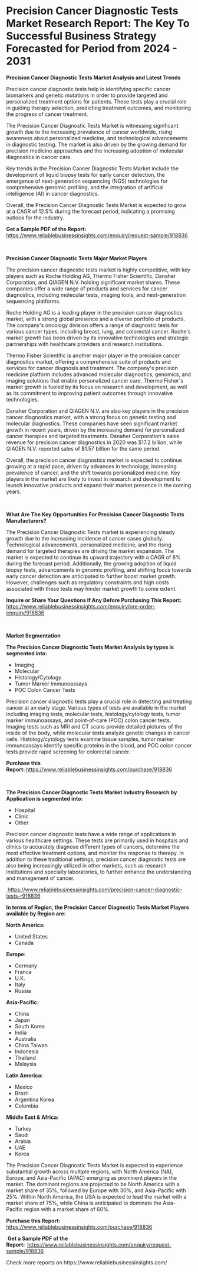 <p><h1>Precision Cancer Diagnostic Tests Market Research Report: The Key To Successful Business Strategy Forecasted for Period from 2024 - 2031</h1></p><p><strong>Precision Cancer Diagnostic Tests Market Analysis and Latest Trends</strong></p>
<p><p>Precision cancer diagnostic tests help in identifying specific cancer biomarkers and genetic mutations in order to provide targeted and personalized treatment options for patients. These tests play a crucial role in guiding therapy selection, predicting treatment outcomes, and monitoring the progress of cancer treatment.</p><p>The Precision Cancer Diagnostic Tests Market is witnessing significant growth due to the increasing prevalence of cancer worldwide, rising awareness about personalized medicine, and technological advancements in diagnostic testing. The market is also driven by the growing demand for precision medicine approaches and the increasing adoption of molecular diagnostics in cancer care.</p><p>Key trends in the Precision Cancer Diagnostic Tests Market include the development of liquid biopsy tests for early cancer detection, the emergence of next-generation sequencing (NGS) technologies for comprehensive genomic profiling, and the integration of artificial intelligence (AI) in cancer diagnostics.</p><p>Overall, the Precision Cancer Diagnostic Tests Market is expected to grow at a CAGR of 12.5% during the forecast period, indicating a promising outlook for the industry.</p></p>
<p><strong>Get a Sample PDF of the Report:&nbsp;</strong> <a href="https://www.reliablebusinessinsights.com/enquiry/request-sample/918836">https://www.reliablebusinessinsights.com/enquiry/request-sample/918836</a></p>
<p>&nbsp;</p>
<p><strong>Precision Cancer Diagnostic Tests Major Market Players</strong></p>
<p><p>The precision cancer diagnostic tests market is highly competitive, with key players such as Roche Holding AG, Thermo Fisher Scientific, Danaher Corporation, and QIAGEN N.V. holding significant market shares. These companies offer a wide range of products and services for cancer diagnostics, including molecular tests, imaging tools, and next-generation sequencing platforms.</p><p>Roche Holding AG is a leading player in the precision cancer diagnostics market, with a strong global presence and a diverse portfolio of products. The company's oncology division offers a range of diagnostic tests for various cancer types, including breast, lung, and colorectal cancer. Roche's market growth has been driven by its innovative technologies and strategic partnerships with healthcare providers and research institutions.</p><p>Thermo Fisher Scientific is another major player in the precision cancer diagnostics market, offering a comprehensive suite of products and services for cancer diagnosis and treatment. The company's precision medicine platform includes advanced molecular diagnostics, genomics, and imaging solutions that enable personalized cancer care. Thermo Fisher's market growth is fueled by its focus on research and development, as well as its commitment to improving patient outcomes through innovative technologies.</p><p>Danaher Corporation and QIAGEN N.V. are also key players in the precision cancer diagnostics market, with a strong focus on genetic testing and molecular diagnostics. These companies have seen significant market growth in recent years, driven by the increasing demand for personalized cancer therapies and targeted treatments. Danaher Corporation's sales revenue for precision cancer diagnostics in 2020 was $17.2 billion, while QIAGEN N.V. reported sales of $1.57 billion for the same period.</p><p>Overall, the precision cancer diagnostics market is expected to continue growing at a rapid pace, driven by advances in technology, increasing prevalence of cancer, and the shift towards personalized medicine. Key players in the market are likely to invest in research and development to launch innovative products and expand their market presence in the coming years.</p></p>
<p>&nbsp;</p>
<p><strong>What Are The Key Opportunities For Precision Cancer Diagnostic Tests Manufacturers?</strong></p>
<p><p>The Precision Cancer Diagnostic Tests market is experiencing steady growth due to the increasing incidence of cancer cases globally. Technological advancements, personalized medicine, and the rising demand for targeted therapies are driving the market expansion. The market is expected to continue its upward trajectory with a CAGR of 8% during the forecast period. Additionally, the growing adoption of liquid biopsy tests, advancements in genomic profiling, and shifting focus towards early cancer detection are anticipated to further boost market growth. However, challenges such as regulatory constraints and high costs associated with these tests may hinder market growth to some extent.</p></p>
<p><strong>Inquire or Share Your Questions If Any Before Purchasing This Report:</strong> <a href="https://www.reliablebusinessinsights.com/enquiry/pre-order-enquiry/918836">https://www.reliablebusinessinsights.com/enquiry/pre-order-enquiry/918836</a></p>
<p>&nbsp;</p>
<p><strong>Market Segmentation</strong></p>
<p><strong>The Precision Cancer Diagnostic Tests Market Analysis by types is segmented into:</strong></p>
<p><ul><li>Imaging</li><li>Molecular</li><li>Histology/Cytology</li><li>Tumor Marker Immunoassays</li><li>POC Colon Cancer Tests</li></ul></p>
<p><p>Precision cancer diagnostic tests play a crucial role in detecting and treating cancer at an early stage. Various types of tests are available in the market including imaging tests, molecular tests, histology/cytology tests, tumor marker immunoassays, and point-of-care (POC) colon cancer tests. Imaging tests such as MRI and CT scans provide detailed pictures of the inside of the body, while molecular tests analyze genetic changes in cancer cells. Histology/cytology tests examine tissue samples, tumor marker immunoassays identify specific proteins in the blood, and POC colon cancer tests provide rapid screening for colorectal cancer.</p></p>
<p><strong>Purchase this Report:&nbsp;</strong><a href="https://www.reliablebusinessinsights.com/purchase/918836">https://www.reliablebusinessinsights.com/purchase/918836</a></p>
<p>&nbsp;</p>
<p><strong>The Precision Cancer Diagnostic Tests Market Industry Research by Application is segmented into:</strong></p>
<p><ul><li>Hospital</li><li>Clinic</li><li>Other</li></ul></p>
<p><p>Precision cancer diagnostic tests have a wide range of applications in various healthcare settings. These tests are primarily used in hospitals and clinics to accurately diagnose different types of cancers, determine the most effective treatment options, and monitor the response to therapy. In addition to these traditional settings, precision cancer diagnostic tests are also being increasingly utilized in other markets, such as research institutions and specialty laboratories, to further enhance the understanding and management of cancer.</p></p>
<p><a href="https://www.reliablebusinessinsights.com/precision-cancer-diagnostic-tests-r918836">&nbsp;https://www.reliablebusinessinsights.com/precision-cancer-diagnostic-tests-r918836</a></p>
<p><strong>In terms of Region, the Precision Cancer Diagnostic Tests Market Players available by Region are:</strong></p>
<p>
    <p> <strong> North America: </strong>
        <ul>
            <li>United States</li>
            <li>Canada</li>
        </ul>
        </p> 
    <p> <strong> Europe: </strong>
        <ul>
            <li>Germany</li>
            <li>France</li>
            <li>U.K.</li>
            <li>Italy</li>
            <li>Russia</li>
        </ul>
        </p> 
    <p> <strong> Asia-Pacific: </strong>
        <ul>
            <li>China</li>
            <li>Japan</li>
            <li>South Korea</li>
            <li>India</li>
            <li>Australia</li>
            <li>China Taiwan</li>
            <li>Indonesia</li>
            <li>Thailand</li>
            <li>Malaysia</li>
        </ul>
        </p> 
    <p> <strong> Latin America: </strong>
        <ul>
            <li>Mexico</li>
            <li>Brazil</li>
            <li>Argentina Korea</li>
            <li>Colombia</li>
        </ul>
        </p> 
    <p> <strong> Middle East & Africa: </strong>
        <ul>
            <li>Turkey</li>
            <li>Saudi</li>
            <li>Arabia</li>
            <li>UAE</li>
            <li>Korea</li>
        </ul>
    </p>
    </p>
<p><p>The Precision Cancer Diagnostic Tests Market is expected to experience substantial growth across multiple regions, with North America (NA), Europe, and Asia-Pacific (APAC) emerging as prominent players in the market. The dominant regions are projected to be North America with a market share of 35%, followed by Europe with 30%, and Asia-Pacific with 25%. Within North America, the USA is expected to lead the market with a market share of 75%, while China is anticipated to dominate the Asia-Pacific region with a market share of 60%.</p></p>
<p><strong>Purchase this Report: </strong><a href="https://www.reliablebusinessinsights.com/purchase/918836">https://www.reliablebusinessinsights.com/purchase/918836</a></p>
<p>&nbsp;<strong>Get a Sample PDF of the Report:&nbsp;&nbsp;</strong><a href="https://www.reliablebusinessinsights.com/enquiry/request-sample/918836">https://www.reliablebusinessinsights.com/enquiry/request-sample/918836</a></p>
<p><strong></strong></p>
<p>Check more reports on https://www.reliablebusinessinsights.com/</p>